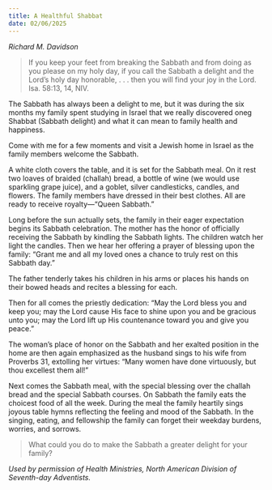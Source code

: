 ```yaml
---
title: A Healthful Shabbat
date: 02/06/2025
---
```


_Richard M. Davidson_

> <p></p>
> If you keep your feet from breaking the Sabbath and from doing as you please on my holy day, if you call the Sabbath a delight and the Lord’s holy day honorable, . . . then you will find your joy in the Lord. Isa. 58:13, 14, NIV.

The Sabbath has always been a delight to me, but it was during the six months my family spent studying in Israel that we really discovered oneg Shabbat (Sabbath delight) and what it can mean to family health and happiness.

Come with me for a few moments and visit a Jewish home in Israel as the family members welcome the Sabbath.

A white cloth covers the table, and it is set for the Sabbath meal. On it rest two loaves of braided (challah) bread, a bottle of wine (we would use sparkling grape juice), and a goblet, silver candlesticks, candles, and flowers. The family members have dressed in their best clothes. All are ready to receive royalty—“Queen Sabbath.”

Long before the sun actually sets, the family in their eager expectation begins its Sabbath celebration. The mother has the honor of officially receiving the Sabbath by kindling the Sabbath lights. The children watch her light the candles. Then we hear her offering a prayer of blessing upon the family: “Grant me and all my loved ones a chance to truly rest on this Sabbath day.”

The father tenderly takes his children in his arms or places his hands on their bowed heads and recites a blessing for each.

Then for all comes the priestly dedication: “May the Lord bless you and keep you; may the Lord cause His face to shine upon you and be gracious unto you; may the Lord lift up His countenance toward you and give you peace.”

The woman’s place of honor on the Sabbath and her exalted position in the home are then again emphasized as the husband sings to his wife from Proverbs 31, extolling her virtues: “Many women have done virtuously, but thou excellest them all!”

Next comes the Sabbath meal, with the special blessing over the challah bread and the special Sabbath courses. On Sabbath the family eats the choicest food of all the week. During the meal the family heartily sings joyous table hymns reflecting the feeling and mood of the Sabbath. In the singing, eating, and fellowship the family can forget their weekday burdens, worries, and sorrows.

> <callout></callout>
> What could you do to make the Sabbath a greater delight for your family?

_Used by permission of Health Ministries, North American Division of Seventh-day Adventists._